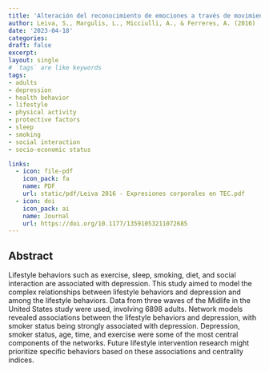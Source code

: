 ```yaml
---
title: 'Alteración del reconocimiento de emociones a través de movimientos corporales en traumatismo encéfalo craneano'
author: Leiva, S., Margulis, L., Micciulli, A., & Ferreres, A. (2016)
date: '2023-04-18'
categories:
draft: false
excerpt: 
layout: single
# `tags` are like keywords
tags:
- adults
- depression
- health behavior
- lifestyle
- physical activity
- protective factors
- sleep
- smoking
- social interaction
- socio-economic status

links:
  - icon: file-pdf
    icon_pack: fa
    name: PDF
    url: static/pdf/Leiva 2016 - Expresiones corporales en TEC.pdf
  - icon: doi
    icon_pack: ai
    name: Journal
    url: https://doi.org/10.1177/13591053211072685 
---
```


## Abstract

Lifestyle behaviors such as exercise, sleep, smoking, diet, and social interaction are associated with depression. This study aimed to model the complex relationships between lifestyle behaviors and depression and among the lifestyle behaviors. Data from three waves of the Midlife in the United States study were used, involving 6898 adults. Network models revealed associations between the lifestyle behaviors and depression, with smoker status being strongly associated with depression. Depression, smoker status, age, time, and exercise were some of the most central components of the networks. Future lifestyle intervention research might prioritize specific behaviors based on these associations and centrality indices.


